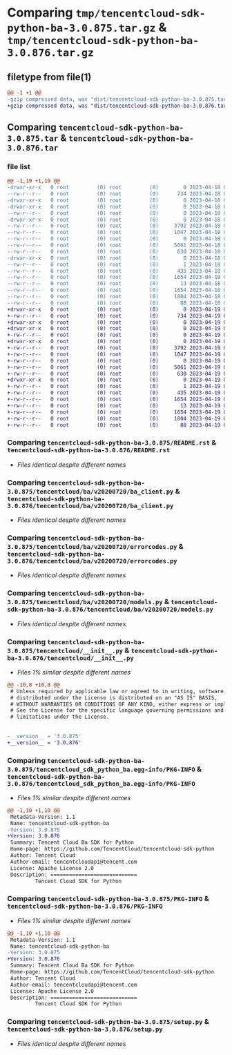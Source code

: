 # Comparing `tmp/tencentcloud-sdk-python-ba-3.0.875.tar.gz` & `tmp/tencentcloud-sdk-python-ba-3.0.876.tar.gz`

## filetype from file(1)

```diff
@@ -1 +1 @@
-gzip compressed data, was "dist/tencentcloud-sdk-python-ba-3.0.875.tar", last modified: Tue Apr 18 00:22:03 2023, max compression
+gzip compressed data, was "dist/tencentcloud-sdk-python-ba-3.0.876.tar", last modified: Wed Apr 19 00:17:22 2023, max compression
```

## Comparing `tencentcloud-sdk-python-ba-3.0.875.tar` & `tencentcloud-sdk-python-ba-3.0.876.tar`

### file list

```diff
@@ -1,19 +1,19 @@
-drwxr-xr-x   0 root         (0) root         (0)        0 2023-04-18 00:22:03.000000 tencentcloud-sdk-python-ba-3.0.875/
--rw-r--r--   0 root         (0) root         (0)      734 2023-04-18 00:22:03.000000 tencentcloud-sdk-python-ba-3.0.875/README.rst
-drwxr-xr-x   0 root         (0) root         (0)        0 2023-04-18 00:22:03.000000 tencentcloud-sdk-python-ba-3.0.875/tencentcloud/
-drwxr-xr-x   0 root         (0) root         (0)        0 2023-04-18 00:22:03.000000 tencentcloud-sdk-python-ba-3.0.875/tencentcloud/ba/
--rw-r--r--   0 root         (0) root         (0)        0 2023-04-18 00:22:03.000000 tencentcloud-sdk-python-ba-3.0.875/tencentcloud/ba/__init__.py
-drwxr-xr-x   0 root         (0) root         (0)        0 2023-04-18 00:22:03.000000 tencentcloud-sdk-python-ba-3.0.875/tencentcloud/ba/v20200720/
--rw-r--r--   0 root         (0) root         (0)     3792 2023-04-18 00:22:03.000000 tencentcloud-sdk-python-ba-3.0.875/tencentcloud/ba/v20200720/ba_client.py
--rw-r--r--   0 root         (0) root         (0)     1047 2023-04-18 00:22:03.000000 tencentcloud-sdk-python-ba-3.0.875/tencentcloud/ba/v20200720/errorcodes.py
--rw-r--r--   0 root         (0) root         (0)        0 2023-04-18 00:22:03.000000 tencentcloud-sdk-python-ba-3.0.875/tencentcloud/ba/v20200720/__init__.py
--rw-r--r--   0 root         (0) root         (0)     5061 2023-04-18 00:22:03.000000 tencentcloud-sdk-python-ba-3.0.875/tencentcloud/ba/v20200720/models.py
--rw-r--r--   0 root         (0) root         (0)      630 2023-04-18 00:22:03.000000 tencentcloud-sdk-python-ba-3.0.875/tencentcloud/__init__.py
-drwxr-xr-x   0 root         (0) root         (0)        0 2023-04-18 00:22:03.000000 tencentcloud-sdk-python-ba-3.0.875/tencentcloud_sdk_python_ba.egg-info/
--rw-r--r--   0 root         (0) root         (0)        1 2023-04-18 00:22:03.000000 tencentcloud-sdk-python-ba-3.0.875/tencentcloud_sdk_python_ba.egg-info/dependency_links.txt
--rw-r--r--   0 root         (0) root         (0)      435 2023-04-18 00:22:03.000000 tencentcloud-sdk-python-ba-3.0.875/tencentcloud_sdk_python_ba.egg-info/SOURCES.txt
--rw-r--r--   0 root         (0) root         (0)     1654 2023-04-18 00:22:03.000000 tencentcloud-sdk-python-ba-3.0.875/tencentcloud_sdk_python_ba.egg-info/PKG-INFO
--rw-r--r--   0 root         (0) root         (0)       13 2023-04-18 00:22:03.000000 tencentcloud-sdk-python-ba-3.0.875/tencentcloud_sdk_python_ba.egg-info/top_level.txt
--rw-r--r--   0 root         (0) root         (0)     1654 2023-04-18 00:22:03.000000 tencentcloud-sdk-python-ba-3.0.875/PKG-INFO
--rw-r--r--   0 root         (0) root         (0)     1004 2023-04-18 00:22:03.000000 tencentcloud-sdk-python-ba-3.0.875/setup.py
--rw-r--r--   0 root         (0) root         (0)       88 2023-04-18 00:22:03.000000 tencentcloud-sdk-python-ba-3.0.875/setup.cfg
+drwxr-xr-x   0 root         (0) root         (0)        0 2023-04-19 00:17:22.000000 tencentcloud-sdk-python-ba-3.0.876/
+-rw-r--r--   0 root         (0) root         (0)      734 2023-04-19 00:17:21.000000 tencentcloud-sdk-python-ba-3.0.876/README.rst
+drwxr-xr-x   0 root         (0) root         (0)        0 2023-04-19 00:17:22.000000 tencentcloud-sdk-python-ba-3.0.876/tencentcloud/
+drwxr-xr-x   0 root         (0) root         (0)        0 2023-04-19 00:17:22.000000 tencentcloud-sdk-python-ba-3.0.876/tencentcloud/ba/
+-rw-r--r--   0 root         (0) root         (0)        0 2023-04-19 00:17:21.000000 tencentcloud-sdk-python-ba-3.0.876/tencentcloud/ba/__init__.py
+drwxr-xr-x   0 root         (0) root         (0)        0 2023-04-19 00:17:22.000000 tencentcloud-sdk-python-ba-3.0.876/tencentcloud/ba/v20200720/
+-rw-r--r--   0 root         (0) root         (0)     3792 2023-04-19 00:17:21.000000 tencentcloud-sdk-python-ba-3.0.876/tencentcloud/ba/v20200720/ba_client.py
+-rw-r--r--   0 root         (0) root         (0)     1047 2023-04-19 00:17:21.000000 tencentcloud-sdk-python-ba-3.0.876/tencentcloud/ba/v20200720/errorcodes.py
+-rw-r--r--   0 root         (0) root         (0)        0 2023-04-19 00:17:21.000000 tencentcloud-sdk-python-ba-3.0.876/tencentcloud/ba/v20200720/__init__.py
+-rw-r--r--   0 root         (0) root         (0)     5061 2023-04-19 00:17:21.000000 tencentcloud-sdk-python-ba-3.0.876/tencentcloud/ba/v20200720/models.py
+-rw-r--r--   0 root         (0) root         (0)      630 2023-04-19 00:17:21.000000 tencentcloud-sdk-python-ba-3.0.876/tencentcloud/__init__.py
+drwxr-xr-x   0 root         (0) root         (0)        0 2023-04-19 00:17:22.000000 tencentcloud-sdk-python-ba-3.0.876/tencentcloud_sdk_python_ba.egg-info/
+-rw-r--r--   0 root         (0) root         (0)        1 2023-04-19 00:17:22.000000 tencentcloud-sdk-python-ba-3.0.876/tencentcloud_sdk_python_ba.egg-info/dependency_links.txt
+-rw-r--r--   0 root         (0) root         (0)      435 2023-04-19 00:17:22.000000 tencentcloud-sdk-python-ba-3.0.876/tencentcloud_sdk_python_ba.egg-info/SOURCES.txt
+-rw-r--r--   0 root         (0) root         (0)     1654 2023-04-19 00:17:22.000000 tencentcloud-sdk-python-ba-3.0.876/tencentcloud_sdk_python_ba.egg-info/PKG-INFO
+-rw-r--r--   0 root         (0) root         (0)       13 2023-04-19 00:17:22.000000 tencentcloud-sdk-python-ba-3.0.876/tencentcloud_sdk_python_ba.egg-info/top_level.txt
+-rw-r--r--   0 root         (0) root         (0)     1654 2023-04-19 00:17:22.000000 tencentcloud-sdk-python-ba-3.0.876/PKG-INFO
+-rw-r--r--   0 root         (0) root         (0)     1004 2023-04-19 00:17:21.000000 tencentcloud-sdk-python-ba-3.0.876/setup.py
+-rw-r--r--   0 root         (0) root         (0)       88 2023-04-19 00:17:22.000000 tencentcloud-sdk-python-ba-3.0.876/setup.cfg
```

### Comparing `tencentcloud-sdk-python-ba-3.0.875/README.rst` & `tencentcloud-sdk-python-ba-3.0.876/README.rst`

 * *Files identical despite different names*

### Comparing `tencentcloud-sdk-python-ba-3.0.875/tencentcloud/ba/v20200720/ba_client.py` & `tencentcloud-sdk-python-ba-3.0.876/tencentcloud/ba/v20200720/ba_client.py`

 * *Files identical despite different names*

### Comparing `tencentcloud-sdk-python-ba-3.0.875/tencentcloud/ba/v20200720/errorcodes.py` & `tencentcloud-sdk-python-ba-3.0.876/tencentcloud/ba/v20200720/errorcodes.py`

 * *Files identical despite different names*

### Comparing `tencentcloud-sdk-python-ba-3.0.875/tencentcloud/ba/v20200720/models.py` & `tencentcloud-sdk-python-ba-3.0.876/tencentcloud/ba/v20200720/models.py`

 * *Files identical despite different names*

### Comparing `tencentcloud-sdk-python-ba-3.0.875/tencentcloud/__init__.py` & `tencentcloud-sdk-python-ba-3.0.876/tencentcloud/__init__.py`

 * *Files 1% similar despite different names*

```diff
@@ -10,8 +10,8 @@
 # Unless required by applicable law or agreed to in writing, software
 # distributed under the License is distributed on an "AS IS" BASIS,
 # WITHOUT WARRANTIES OR CONDITIONS OF ANY KIND, either express or implied.
 # See the License for the specific language governing permissions and
 # limitations under the License.
 
 
-__version__ = '3.0.875'
+__version__ = '3.0.876'
```

### Comparing `tencentcloud-sdk-python-ba-3.0.875/tencentcloud_sdk_python_ba.egg-info/PKG-INFO` & `tencentcloud-sdk-python-ba-3.0.876/tencentcloud_sdk_python_ba.egg-info/PKG-INFO`

 * *Files 1% similar despite different names*

```diff
@@ -1,10 +1,10 @@
 Metadata-Version: 1.1
 Name: tencentcloud-sdk-python-ba
-Version: 3.0.875
+Version: 3.0.876
 Summary: Tencent Cloud Ba SDK for Python
 Home-page: https://github.com/TencentCloud/tencentcloud-sdk-python
 Author: Tencent Cloud
 Author-email: tencentcloudapi@tencent.com
 License: Apache License 2.0
 Description: ============================
         Tencent Cloud SDK for Python
```

### Comparing `tencentcloud-sdk-python-ba-3.0.875/PKG-INFO` & `tencentcloud-sdk-python-ba-3.0.876/PKG-INFO`

 * *Files 1% similar despite different names*

```diff
@@ -1,10 +1,10 @@
 Metadata-Version: 1.1
 Name: tencentcloud-sdk-python-ba
-Version: 3.0.875
+Version: 3.0.876
 Summary: Tencent Cloud Ba SDK for Python
 Home-page: https://github.com/TencentCloud/tencentcloud-sdk-python
 Author: Tencent Cloud
 Author-email: tencentcloudapi@tencent.com
 License: Apache License 2.0
 Description: ============================
         Tencent Cloud SDK for Python
```

### Comparing `tencentcloud-sdk-python-ba-3.0.875/setup.py` & `tencentcloud-sdk-python-ba-3.0.876/setup.py`

 * *Files identical despite different names*

